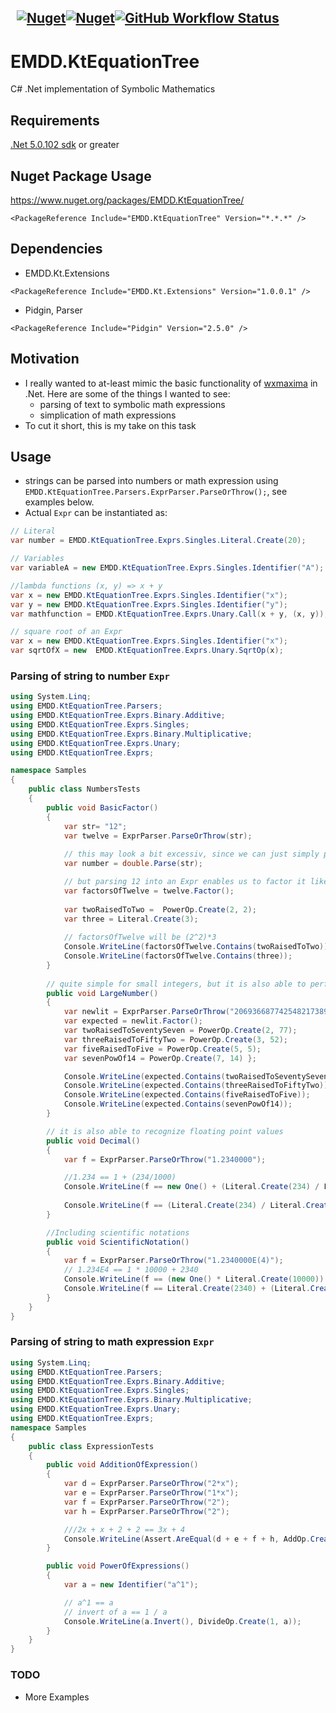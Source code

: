 &nbsp; [![Nuget](https://img.shields.io/nuget/v/EMDD.KtEquationTree)](https://www.nuget.org/packages/EMDD.KtEquationTree/)[![Nuget](https://img.shields.io/nuget/dt/EMDD.KtEquationTree)](https://www.nuget.org/stats/packages/EMDD.KtEquationTree?groupby=Version&groupby=ClientName&groupby=ClientVersion)[![GitHub Workflow Status](https://img.shields.io/github/workflow/status/marlond18/EMDD.KtEquationTree/Run%20Tests)](https://github.com/marlond18/EMDD.KtEquationTree/actions/workflows/runTest.yml)
&nbsp; 
----------------
# EMDD.KtEquationTree
C# .Net implementation of Symbolic Mathematics

## Requirements

[.Net 5.0.102 sdk](https://dotnet.microsoft.com/download/dotnet/5.0) or greater

## Nuget Package Usage

https://www.nuget.org/packages/EMDD.KtEquationTree/

`<PackageReference Include="EMDD.KtEquationTree" Version="*.*.*" />`

## Dependencies

- EMDD.Kt.Extensions

`<PackageReference Include="EMDD.Kt.Extensions" Version="1.0.0.1" />`

- Pidgin, Parser

`<PackageReference Include="Pidgin" Version="2.5.0" />`

## Motivation
- I really wanted to at-least mimic the basic functionality of [wxmaxima](http://wxmaxima-developers.github.io/wxmaxima/index.html) in .Net. Here are some of the things I wanted to see:
    - parsing of text to symbolic math expressions
    - simplication of math expressions
- To cut it short, this is my take on this task

## Usage
- strings can be parsed into numbers or math expression using `EMDD.KtEquationTree.Parsers.ExprParser.ParseOrThrow();`, see examples below.
- Actual `Expr` can be instantiated as:
```c#
// Literal
var number = EMDD.KtEquationTree.Exprs.Singles.Literal.Create(20);

// Variables
var variableA = new EMDD.KtEquationTree.Exprs.Singles.Identifier("A");

//lambda functions (x, y) => x + y
var x = new EMDD.KtEquationTree.Exprs.Singles.Identifier("x");
var y = new EMDD.KtEquationTree.Exprs.Singles.Identifier("y");
var mathfunction = EMDD.KtEquationTree.Exprs.Unary.Call(x + y, (x, y));

// square root of an Expr
var x = new EMDD.KtEquationTree.Exprs.Singles.Identifier("x");
var sqrtOfX = new  EMDD.KtEquationTree.Exprs.Unary.SqrtOp(x);
```

### Parsing of string to number `Expr`
```c#
using System.Linq;
using EMDD.KtEquationTree.Parsers;
using EMDD.KtEquationTree.Exprs.Binary.Additive;
using EMDD.KtEquationTree.Exprs.Singles;
using EMDD.KtEquationTree.Exprs.Binary.Multiplicative;
using EMDD.KtEquationTree.Exprs.Unary;
using EMDD.KtEquationTree.Exprs;

namespace Samples
{
    public class NumbersTests
    {
        public void BasicFactor()
        {
            var str= "12";
            var twelve = ExprParser.ParseOrThrow(str);
            
            // this may look a bit excessiv, since we can just simply parse the string 12 into double
            var number = double.Parse(str);

            // but parsing 12 into an Expr enables us to factor it like:
            var factorsOfTwelve = twelve.Factor();
            
            var twoRaisedToTwo =  PowerOp.Create(2, 2);
            var three = Literal.Create(3);
            
            // factorsOfTwelve will be (2^2)*3
            Console.WriteLine(factorsOfTwelve.Contains(twoRaisedToTwo));
            Console.WriteLine(factorsOfTwelve.Contains(three));
        }
    
        // quite simple for small integers, but it is also able to perform parsing and factorization of large numbers
        public void LargeNumber()
        {
            var newlit = ExprParser.ParseOrThrow("2069366877425482173897306373270574575520870902460429264486400000");
            var expected = newlit.Factor();
            var twoRaisedToSeventySeven = PowerOp.Create(2, 77);
            var threeRaisedToFiftyTwo = PowerOp.Create(3, 52);
            var fiveRaisedToFive = PowerOp.Create(5, 5);
            var sevenPowOf14 = PowerOp.Create(7, 14) };

            Console.WriteLine(expected.Contains(twoRaisedToSeventySeven));
            Console.WriteLine(expected.Contains(threeRaisedToFiftyTwo));
            Console.WriteLine(expected.Contains(fiveRaisedToFive));
            Console.WriteLine(expected.Contains(sevenPowOf14));
        }

        // it is also able to recognize floating point values
        public void Decimal()
        {
            var f = ExprParser.ParseOrThrow("1.2340000");

            //1.234 == 1 + (234/1000)
            Console.WriteLine(f == new One() + (Literal.Create(234) / Literal.Create(1000)));
            
            Console.WriteLine(f == (Literal.Create(234) / Literal.Create(1000)) + new One());
        }

        //Including scientific notations
        public void ScientificNotation()
        {
            var f = ExprParser.ParseOrThrow("1.2340000E(4)");
            // 1.234E4 == 1 * 10000 + 2340
            Console.WriteLine(f == (new One() * Literal.Create(10000)) + Literal.Create(2340));
            Console.WriteLine(f == Literal.Create(2340) + (Literal.Create(10000) * new One()));
        }
    }
}

```

### Parsing of string to math expression `Expr`
```c#
using System.Linq;
using EMDD.KtEquationTree.Parsers;
using EMDD.KtEquationTree.Exprs.Binary.Additive;
using EMDD.KtEquationTree.Exprs.Singles;
using EMDD.KtEquationTree.Exprs.Binary.Multiplicative;
using EMDD.KtEquationTree.Exprs.Unary;
using EMDD.KtEquationTree.Exprs;
namespace Samples
{
    public class ExpressionTests
    {
        public void AdditionOfExpression()
        {
            var d = ExprParser.ParseOrThrow("2*x");
            var e = ExprParser.ParseOrThrow("1*x");
            var f = ExprParser.ParseOrThrow("2");
            var h = ExprParser.ParseOrThrow("2");

            ///2x + x + 2 + 2 == 3x + 4 
            Console.WriteLine(Assert.AreEqual(d + e + f + h, AddOp.Create(MultiplyOp.Create(3, new Identifier("x")), 4));
        }

        public void PowerOfExpressions()
        {
            var a = new Identifier("a^1");

            // a^1 == a
            // invert of a == 1 / a
            Console.WriteLine(a.Invert(), DivideOp.Create(1, a));
        }
    }
}

```
### TODO
- More Examples
